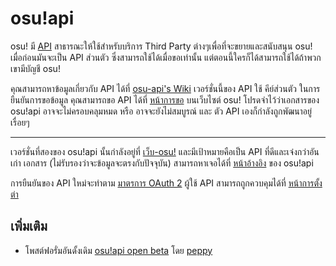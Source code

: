 # osu!api

osu! มี [API](https://en.wikipedia.org/wiki/API) สาธารณะให้ใช้สำหรับบริการ Third Party ต่างๆเพื่อที่จะขยายและสนับสนุน osu! เมื่อก่อนมันจะเป็น API ส่วนตัว ซึ่งสามารถใช้ได้เมื่อขอเท่านั้น แต่ตอนนี้ใครก็ได้สามารถใช้ได้ถ้าพวกเขามีบัญชี osu!

คุณสามารถหาข้อมูลเกี่ยวกับ API ได้ที่ [osu-api's Wiki](https://github.com/ppy/osu-api/wiki) เวอร์ชั่นนี้ของ API ใช้ คีย์ส่วนตัว ในการยืนยันการขอข้อมูล คุณสามารถขอ API ได้ที่ [หน้าการขอ](https://osu.ppy.sh/p/api) บนเว็บไซต์ osu! โปรดจำไว้ว่าเอกสารของ osu!api อาจจะไม่ครอบคลุมหมด หรือ อาจจะยังไม่สมบูรณ์ และ ตัว API เองก็กำลังถูกพัฒนาอยู่เรื่อยๆ

---

เวอร์ชั่นที่สองของ osu!api นั้นกำลังอยู่ที่ [เว็บ-osu!](https://github.com/ppy/osu-web) และมีเป้าหมายคือเป็น API ที่ดีและเจ๋งกว่าอันเก่า
เอกสาร (ไม่รับรองว่าจะข้อมูลจะตรงกับปัจจุบัน) สามารถหาเจอได้ที่ [หน้าอ้างอิง](https://docs.ppy.sh) ของ osu!api

การยืนยันของ API ใหม่จะทำตาม [มาตรการ OAuth 2](https://oauth.net/2/) ผู้ใช้ API สามารถถูกควบคุมได้ที่ [หน้าการตั้งต่า](https://osu.ppy.sh/home/account/edit)

## เพิ่มเติม

- โพสต์ฟอรั่มอันดั้งเดิม [osu!api open beta](https://osu.ppy.sh/community/forums/topics/141240) โดย [peppy](https://osu.ppy.sh/users/2)
